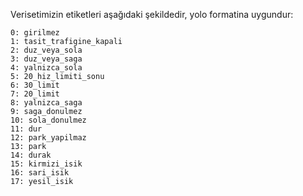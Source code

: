 Verisetimizin etiketleri aşağıdaki şekildedir, yolo formatina uygundur:

    0: girilmez
    1: tasit_trafigine_kapali
    2: duz_veya_sola
    3: duz_veya_saga
    4: yalnizca_sola
    5: 20_hiz_limiti_sonu
    6: 30_limit
    7: 20_limit
    8: yalnizca_saga
    9: saga_donulmez
    10: sola_donulmez
    11: dur
    12: park_yapilmaz
    13: park
    14: durak
    15: kirmizi_isik
    16: sari_isik
    17: yesil_isik